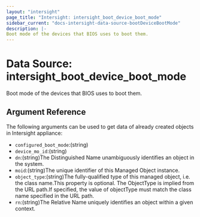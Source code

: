 ```yaml
---
layout: "intersight"
page_title: "Intersight: intersight_boot_device_boot_mode"
sidebar_current: "docs-intersight-data-source-bootDeviceBootMode"
description: |-
Boot mode of the devices that BIOS uses to boot them.
---
```


# Data Source: intersight_boot_device_boot_mode
Boot mode of the devices that BIOS uses to boot them.
## Argument Reference
The following arguments can be used to get data of already created objects in Intersight appliance:
* `configured_boot_mode`:(string)
* `device_mo_id`:(string)
* `dn`:(string)The Distinguished Name unambiguously identifies an object in the system.
* `moid`:(string)The unique identifier of this Managed Object instance.
* `object_type`:(string)The fully-qualified type of this managed object, i.e. the class name.This property is optional. The ObjectType is implied from the URL path.If specified, the value of objectType must match the class name specified in the URL path.
* `rn`:(string)The Relative Name uniquely identifies an object within a given context.

